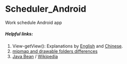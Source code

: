 # Scheduler_Android
 Work schedule Android app

##### Helpful links:
1. View-getView(): Explanations by [English](https://stackoverflow.com/questions/10120119/how-does-the-getview-method-work-when-creating-your-own-custom-adapter) 
   and [Chinese](https://blog.csdn.net/l799069596/article/details/47301711). 
2. [mipmap and drawable folders differences](https://blog.csdn.net/wq6ylg08/article/details/114543624)
3. [Java Bean](https://stackoverflow.com/questions/2489642/place-the-business-logic-in-java-beans) /
[Wikipedia](https://en.m.wikipedia.org/wiki/JavaBeans)